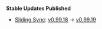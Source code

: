 **Stable Updates Published**

* [Sliding Sync](https://github.com/matrix-org/sliding-sync): [v0.99.18](https://github.com/matrix-org/sliding-sync/releases/tag/v0.99.18) -> [v0.99.19](https://github.com/matrix-org/sliding-sync/releases/tag/v0.99.19)
